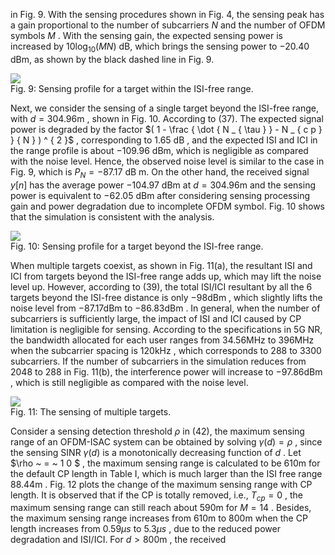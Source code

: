 in Fig. 9. With the sensing procedures shown in Fig. 4, the sensing peak has a gain proportional to the number of subcarriers $N$ and the number of OFDM symbols $M$ . With the sensing gain, the expected sensing power is increased by $1 0 \log _ { 1 0 } ( M N )$ dB, which brings the sensing power to $- 2 0 . 4 0$ dBm, as shown by the black dashed line in Fig. 9.  

![](tmphwc7n0zm/55e62f2cf8bd0fa67bda4a45ea25f7a45bf50b4056c03a61a0a3643687d308ae.jpg)  
Fig. 9: Sensing profile for a target within the ISI-free range.  

Next, we consider the sensing of a single target beyond the ISI-free range, with $d = 3 0 4 . 9 6 \mathrm { m }$ , shown in Fig. 10. According to (37). The expected signal power is degraded by the factor $( 1 - \frac { \dot { N _ { \tau } } - N _ { c p } } { N } ) ^ { 2 }$ , corresponding to $1 . 6 5 { \mathrm { ~ d B } }$ , and the expected ISI and ICI in the range profile is about $- 1 0 9 . 9 6$ dBm, which is negligible as compared with the noise level. Hence, the observed noise level is similar to the case in Fig. 9, which is $P _ { N } = - 8 7 . 1 7 ~ \mathrm { d B }$ m. On the other hand, the received signal $y [ n ]$ has the average power $- 1 0 4 . 9 7 \ \mathrm { d B m }$ at $d = 3 0 4 . 9 6 \mathrm { m }$ and the sensing power is equivalent to $- 6 2 . 0 5$ dBm after considering sensing processing gain and power degradation due to incomplete OFDM symbol. Fig. 10 shows that the simulation is consistent with the analysis.  

![](tmphwc7n0zm/3d78c3f947785f5f56617d7c57f9fa368e1395729a964b971f6fa3ad62899538.jpg)  
Fig. 10: Sensing profile for a target beyond the ISI-free range.  

When multiple targets coexist, as shown in Fig. 11(a), the resultant ISI and ICI from targets beyond the ISI-free range adds up, which may lift the noise level up. However, according to (39), the total ISI/ICI resultant by all the 6 targets beyond the ISI-free distance is only $- 9 8 \mathrm { d B m }$ , which slightly lifts the noise level from $- 8 7 . 1 7 \mathrm { d B m }$ to $- 8 6 . 8 3 \mathrm { d B m }$ . In general, when the number of subcarriers is sufficiently large, the impact of ISI and ICI caused by CP limitation is negligible for sensing. According to the specifications in 5G NR, the bandwidth allocated for each user ranges from 34.56MHz to 396MHz when the subcarrier spacing is $1 2 0 \mathrm { { k H z } }$ , which corresponds to 288 to 3300 subcarriers. If the number of subcarriers in the simulation reduces from 2048 to 288 in Fig. 11(b), the interference power will increase to $- 9 7 . 8 6 \mathrm { d B m }$ , which is still negligible as compared with the noise level.  

![](tmphwc7n0zm/30e76844b7f4c47b07f2525b3f7701be111f4146a04856e054eb5a3e415e8280.jpg)  
Fig. 11: The sensing of multiple targets.  

Consider a sensing detection threshold $\rho$ in (42), the maximum sensing range of an OFDM-ISAC system can be obtained by solving $\gamma ( d ) = \rho$ , since the sensing SINR $\gamma ( d )$ is a monotonically decreasing function of $d$ . Let $\rho ~ = ~ 1 0 \$ , the maximum sensing range is calculated to be $6 1 0 \mathrm { m }$ for the default CP length in Table I, which is much larger than the ISI free range $8 8 . 4 4 \mathrm { { m } }$ . Fig. 12 plots the change of the maximum sensing range with CP length. It is observed that if the CP is totally removed, i.e., $T _ { c p } = 0$ , the maximum sensing range can still reach about $5 9 0 \mathrm { m }$ for $M = 1 4$ . Besides, the maximum sensing range increases from $6 1 0 \mathrm { m }$ to $8 0 0 \mathrm { m }$ when the CP length increases from $0 . 5 9 \mu s$ to $5 . 3 \mu s$ , due to the reduced power degradation and ISI/ICI. For $d > 8 0 0 \mathrm { m }$ , the received  